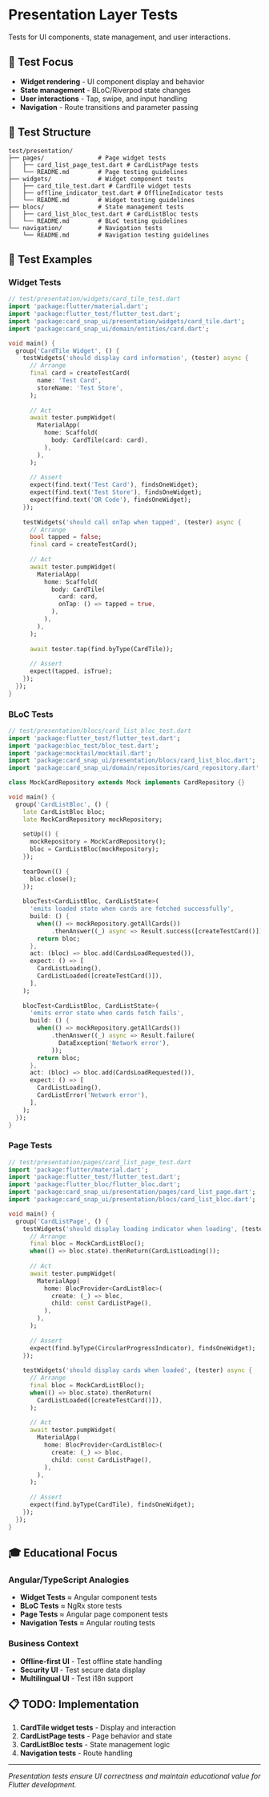 # Presentation Layer Tests

Tests for UI components, state management, and user interactions.

## 🎯 Test Focus

- **Widget rendering** - UI component display and behavior
- **State management** - BLoC/Riverpod state changes
- **User interactions** - Tap, swipe, and input handling
- **Navigation** - Route transitions and parameter passing

## 📁 Test Structure

```
test/presentation/
├── pages/               # Page widget tests
│   ├── card_list_page_test.dart # CardListPage tests
│   └── README.md        # Page testing guidelines
├── widgets/             # Widget component tests
│   ├── card_tile_test.dart # CardTile widget tests
│   ├── offline_indicator_test.dart # OfflineIndicator tests
│   └── README.md        # Widget testing guidelines
├── blocs/               # State management tests
│   ├── card_list_bloc_test.dart # CardListBloc tests
│   └── README.md        # BLoC testing guidelines
└── navigation/          # Navigation tests
    └── README.md        # Navigation testing guidelines
```

## 🧪 Test Examples

### Widget Tests
```dart
// test/presentation/widgets/card_tile_test.dart
import 'package:flutter/material.dart';
import 'package:flutter_test/flutter_test.dart';
import 'package:card_snap_ui/presentation/widgets/card_tile.dart';
import 'package:card_snap_ui/domain/entities/card.dart';

void main() {
  group('CardTile Widget', () {
    testWidgets('should display card information', (tester) async {
      // Arrange
      final card = createTestCard(
        name: 'Test Card',
        storeName: 'Test Store',
      );
      
      // Act
      await tester.pumpWidget(
        MaterialApp(
          home: Scaffold(
            body: CardTile(card: card),
          ),
        ),
      );
      
      // Assert
      expect(find.text('Test Card'), findsOneWidget);
      expect(find.text('Test Store'), findsOneWidget);
      expect(find.text('QR Code'), findsOneWidget);
    });
    
    testWidgets('should call onTap when tapped', (tester) async {
      // Arrange
      bool tapped = false;
      final card = createTestCard();
      
      // Act
      await tester.pumpWidget(
        MaterialApp(
          home: Scaffold(
            body: CardTile(
              card: card,
              onTap: () => tapped = true,
            ),
          ),
        ),
      );
      
      await tester.tap(find.byType(CardTile));
      
      // Assert
      expect(tapped, isTrue);
    });
  });
}
```

### BLoC Tests
```dart
// test/presentation/blocs/card_list_bloc_test.dart
import 'package:flutter_test/flutter_test.dart';
import 'package:bloc_test/bloc_test.dart';
import 'package:mocktail/mocktail.dart';
import 'package:card_snap_ui/presentation/blocs/card_list_bloc.dart';
import 'package:card_snap_ui/domain/repositories/card_repository.dart';

class MockCardRepository extends Mock implements CardRepository {}

void main() {
  group('CardListBloc', () {
    late CardListBloc bloc;
    late MockCardRepository mockRepository;
    
    setUp(() {
      mockRepository = MockCardRepository();
      bloc = CardListBloc(mockRepository);
    });
    
    tearDown(() {
      bloc.close();
    });
    
    blocTest<CardListBloc, CardListState>(
      'emits loaded state when cards are fetched successfully',
      build: () {
        when(() => mockRepository.getAllCards())
            .thenAnswer((_) async => Result.success([createTestCard()]));
        return bloc;
      },
      act: (bloc) => bloc.add(CardsLoadRequested()),
      expect: () => [
        CardListLoading(),
        CardListLoaded([createTestCard()]),
      ],
    );
    
    blocTest<CardListBloc, CardListState>(
      'emits error state when cards fetch fails',
      build: () {
        when(() => mockRepository.getAllCards())
            .thenAnswer((_) async => Result.failure(
              DataException('Network error'),
            ));
        return bloc;
      },
      act: (bloc) => bloc.add(CardsLoadRequested()),
      expect: () => [
        CardListLoading(),
        CardListError('Network error'),
      ],
    );
  });
}
```

### Page Tests
```dart
// test/presentation/pages/card_list_page_test.dart
import 'package:flutter/material.dart';
import 'package:flutter_test/flutter_test.dart';
import 'package:flutter_bloc/flutter_bloc.dart';
import 'package:card_snap_ui/presentation/pages/card_list_page.dart';
import 'package:card_snap_ui/presentation/blocs/card_list_bloc.dart';

void main() {
  group('CardListPage', () {
    testWidgets('should display loading indicator when loading', (tester) async {
      // Arrange
      final bloc = MockCardListBloc();
      when(() => bloc.state).thenReturn(CardListLoading());
      
      // Act
      await tester.pumpWidget(
        MaterialApp(
          home: BlocProvider<CardListBloc>(
            create: (_) => bloc,
            child: const CardListPage(),
          ),
        ),
      );
      
      // Assert
      expect(find.byType(CircularProgressIndicator), findsOneWidget);
    });
    
    testWidgets('should display cards when loaded', (tester) async {
      // Arrange
      final bloc = MockCardListBloc();
      when(() => bloc.state).thenReturn(
        CardListLoaded([createTestCard()]),
      );
      
      // Act
      await tester.pumpWidget(
        MaterialApp(
          home: BlocProvider<CardListBloc>(
            create: (_) => bloc,
            child: const CardListPage(),
          ),
        ),
      );
      
      // Assert
      expect(find.byType(CardTile), findsOneWidget);
    });
  });
}
```

## 🎓 Educational Focus

### Angular/TypeScript Analogies
- **Widget Tests** ≈ Angular component tests
- **BLoC Tests** ≈ NgRx store tests
- **Page Tests** ≈ Angular page component tests
- **Navigation Tests** ≈ Angular routing tests

### Business Context
- **Offline-first UI** - Test offline state handling
- **Security UI** - Test secure data display
- **Multilingual UI** - Test i18n support

## 📋 TODO: Implementation

1. **CardTile widget tests** - Display and interaction
2. **CardListPage tests** - Page behavior and state
3. **CardListBloc tests** - State management logic
4. **Navigation tests** - Route handling

---

*Presentation tests ensure UI correctness and maintain educational value for Flutter development.*
